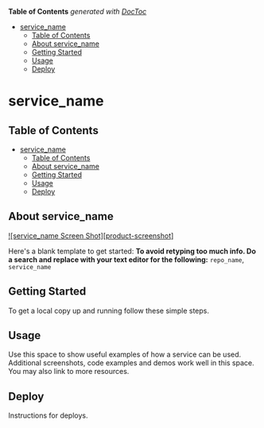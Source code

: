 <!-- START doctoc generated TOC please keep comment here to allow auto update -->
<!-- DON'T EDIT THIS SECTION, INSTEAD RE-RUN doctoc TO UPDATE -->
**Table of Contents**  *generated with [DocToc](https://github.com/thlorenz/doctoc)*

- [service_name](#service_name)
  - [Table of Contents](#table-of-contents)
  - [About service_name](#about-service_name)
  - [Getting Started](#getting-started)
  - [Usage](#usage)
  - [Deploy](#deploy)

<!-- END doctoc generated TOC please keep comment here to allow auto update -->

<!-- HEADS UP! To avoid retyping too much info. Do a search and replace with your text editor for the following:
repo_name, service_name -->

# service_name


## Table of Contents
- [service_name](#service_name)
  - [Table of Contents](#table-of-contents)
  - [About service_name](#about-service_name)
  - [Getting Started](#getting-started)
  - [Usage](#usage)
  - [Deploy](#deploy)



## About service_name

[![service_name Screen Shot][product-screenshot]](https://example.com)

Here's a blank template to get started:
**To avoid retyping too much info. Do a search and replace with your text editor for the following:**
`repo_name`, `service_name`



## Getting Started

To get a local copy up and running follow these simple steps.



## Usage

Use this space to show useful examples of how a service can be used. Additional screenshots, code examples and demos work well in this space. You may also link to more resources.


## Deploy

Instructions for deploys.



<!-- MARKDOWN LINKS & IMAGES -->
<!-- https://www.markdownguide.org/basic-syntax/#reference-style-links -->
[issues-url]: https://github.com/helsingborg-stad/repo_name/issues
[license-url]: https://raw.githubusercontent.com/helsingborg-stad/repo_name/master/LICENSE
